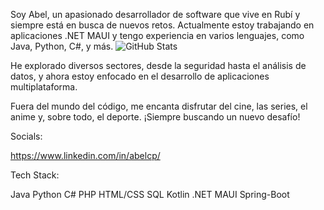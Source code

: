 Soy Abel, un apasionado desarrollador de software que vive en Rubí y siempre está en busca de nuevos retos. Actualmente estoy trabajando en aplicaciones .NET MAUI y tengo experiencia en varios lenguajes, como Java, Python, C#, y más.
![GitHub Stats](https://github-readme-stats.vercel.app/api?username=llavefija&show_icons=true&theme=radical)

He explorado diversos sectores, desde la seguridad hasta el análisis de datos, y ahora estoy enfocado en el desarrollo de aplicaciones multiplataforma. 

Fuera del mundo del código, me encanta disfrutar del cine, las series, el anime y, sobre todo, el deporte. ¡Siempre buscando un nuevo desafío! 

Socials:

https://www.linkedin.com/in/abelcp/

Tech Stack:

Java
Python
C#
PHP
HTML/CSS
SQL
Kotlin
.NET MAUI
Spring-Boot
